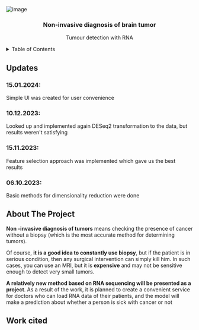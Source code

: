 <div id="top"></div>

<!-- PROJECT LOGO -->
<img src="https://github.com/jojiku/RNA-cancer/assets/56271473/cc605939-7a3a-4dc6-9e86-c4f06a79b07c" alt="image" style="max-width: 75%; height: auto;"/>

<br />
<div align="center">

<h3 align="center">Non-invasive diagnosis of brain tumor</h3>

  <p align="center">
    Tumour detection with RNA
  </p>
  
</div>
<!-- TABLE OF CONTENTS -->
<details>
  <summary>Table of Contents</summary>
  <ol>
    <li>
      <a href="#updates">Updates</a>
    </li>
    <li>
      <a href="#about-the-project">About The Project</a>
    </li>
    <li>
      <a href="#work-cited">Work cited</a>
    </li>
  </ol>
</details>

<!-- UPDATES -->
## Updates 

### 15.01.2024:
Simple UI was created for user convenience

### 10.12.2023:
Looked up and implemented again DESeq2 transformation to the data, but results weren't satisfying

### 15.11.2023:
Feature selection approach was implemented which gave us the best results

### 06.10.2023:
Basic methods for dimensionality reduction were done

<!-- ABOUT THE PROJECT -->
## About The Project

**Non -invasive diagnosis of tumors** means checking the presence of cancer without a biopsy (which is the most accurate method for determining tumors). 

Of course, **it is a good idea to constantly use biopsy**, but if the patient is in serious condition, then any surgical intervention can simply kill him. In such cases, you can use an MRI, but it is **expensive** and may not be sensitive enough to detect very small tumors. 

**A relatively new method based on RNA sequencing will be presented as a project**. As a result of the work, it is planned to create a convenient service for doctors who can load RNA data of their patients, and the model will make a prediction about whether a person is sick with cancer or not

<!-- WORK CITED -->
## Work cited

